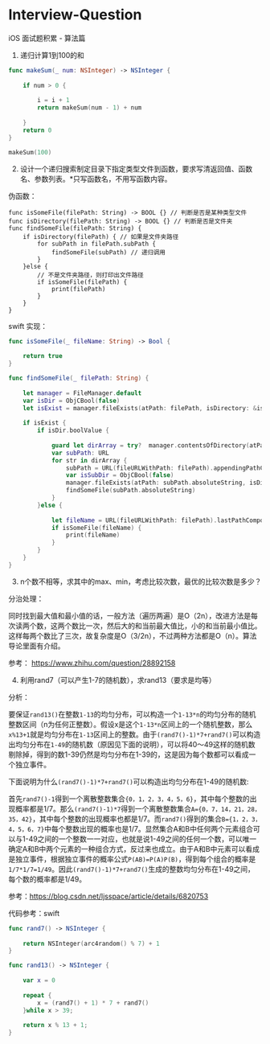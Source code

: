 # Interview-Question
iOS 面试题积累 - 算法篇

1. 递归计算1到100的和	

```swift
func makeSum(_ num: NSInteger) -> NSInteger {
    
    if num > 0 {
        
        i = i + 1
        return makeSum(num - 1) + num
        
    }
    return 0
}

makeSum(100)
```

2. 设计一个递归搜索制定目录下指定类型文件到函数，要求写清返回值、函数名、参数列表。*只写函数名，不用写函数内容。

伪函数：

```
func isSomeFile(filePath: String) -> BOOL {} // 判断是否是某种类型文件
func isDirectory(filePath: String) -> BOOL {} // 判断是否是文件夹
func findSomeFile(filePath: String) {
    if isDirectory(filePath) { // 如果是文件夹路径
        for subPath in filePath.subPath {
            findSomeFile(subPath) // 递归调用
        }
    }else { 
        // 不是文件夹路径，则打印出文件路径
        if isSomeFile(filePath) {
            print(filePath)
        }
    }
}
```

swift 实现：

```swift
func isSomeFile(_ fileName: String) -> Bool {
    
    return true
}

func findSomeFile(_ filePath: String) {
    
    let manager = FileManager.default
    var isDir = ObjCBool(false)
    let isExist = manager.fileExists(atPath: filePath, isDirectory: &isDir)
    
    if isExist {
        if isDir.boolValue {
            
            guard let dirArray = try?  manager.contentsOfDirectory(atPath: filePath) else { return }
            var subPath: URL
            for str in dirArray {
                subPath = URL(fileURLWithPath: filePath).appendingPathComponent(str)
                var isSubDir = ObjCBool(false)
                manager.fileExists(atPath: subPath.absoluteString, isDirectory: &isSubDir)
                findSomeFile(subPath.absoluteString)
            }
        }else {
            
            let fileName = URL(fileURLWithPath: filePath).lastPathComponent
            if isSomeFile(fileName) {
                print(fileName)
            }
        }
    }
}
```



3. n个数不相等，求其中的max、min，考虑比较次数，最优的比较次数是多少？

分治处理：

同时找到最大值和最小值的话，一般方法（遍历两遍）是O（2n），改进方法是每次读两个数，这两个数比一次，然后大的和当前最大值比，小的和当前最小值比。这样每两个数比了三次，故复杂度是O（3/2n），不过两种方法都是O（n）。算法导论里面有介绍。

参考： https://www.zhihu.com/question/28892158

4. 利用rand7（可以产生1-7的随机数），求rand13（要求是均等）

分析：

要保证`rand13()`在整数`1-13`的均匀分布，可以构造一个`1-13*n`的均匀分布的随机整数区间（n为任何正整数）。假设x是这个`1-13*n`区间上的一个随机整数，那么`x%13+1`就是均匀分布在`1-13`区间上的整数。由于`(rand7()-1)*7+rand7()`可以构造出均匀分布在`1-49`的随机数（原因见下面的说明），可以将40～49这样的随机数剔除掉，得到的数1-39仍然是均匀分布在1-39的，这是因为每个数都可以看成一个独立事件。

下面说明为什么`(rand7()-1)*7+rand7()`可以构造出均匀分布在1-49的随机数:

首先`rand7()-1`得到一个离散整数集合`{0，1，2，3，4，5，6}`，其中每个整数的出现概率都是1/7。那么`(rand7()-1)*7`得到一个离散整数集合`A={0，7，14，21，28，35，42}`，其中每个整数的出现概率也都是1/7。而`rand7()`得到的集合`B={1，2，3，4，5，6，7}`中每个整数出现的概率也是1/7。显然集合A和B中任何两个元素组合可以与1-49之间的一个整数一一对应，也就是说1-49之间的任何一个数，可以唯一确定A和B中两个元素的一种组合方式，反过来也成立。由于A和B中元素可以看成是独立事件，根据独立事件的概率公式`P(AB)=P(A)P(B)`，得到每个组合的概率是`1/7*1/7=1/49`。因此`(rand7()-1)*7+rand7()`生成的整数均匀分布在1-49之间，每个数的概率都是1/49。

参考：https://blog.csdn.net/ljsspace/article/details/6820753

代码参考：swift

```swift
func rand7() -> NSInteger {
    
    return NSInteger(arc4random() % 7) + 1
}

func rand13() -> NSInteger {
    
    var x = 0
    
    repeat {
        x = (rand7() + 1) * 7 + rand7()
    }while x > 39;
    
    return x % 13 + 1;
}
```





